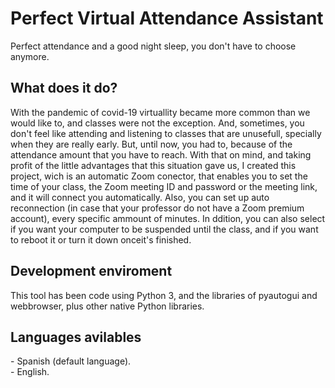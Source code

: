 # Perfect Virtual Attendance Assistant
Perfect attendance and a good night sleep, you don't have to choose anymore.

<h2> What does it do? </h2>
With the pandemic of covid-19 virtuallity became more common than we would like to, and classes were not the exception. And, sometimes, you don't feel like attending and listening to classes that are unusefull, specially when they are really early. But, until now, you had to, because of the attendance amount that you have to reach. With that on mind, and taking profit of the little advantages that this situation gave us, I created this project, wich is an automatic Zoom conector, that enables you to set the time of your class, the Zoom meeting ID and password or the meeting link, and it will connect you automatically. Also, you can set up auto reconnection (in case that your professor do not have a Zoom premium account), every specific ammount of minutes. In ddition, you can also select if you want your computer to be suspended until the class, and if you want to reboot it or turn it down onceit's finished.

<h2> Development enviroment </h2>
This tool has been code using Python 3, and the libraries of pyautogui and webbrowser, plus other native Python libraries. 

<h2> Languages avilables </h2>
- Spanish (default language). <br>
- English.

